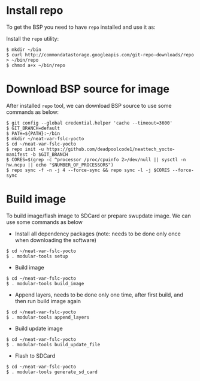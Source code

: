 # Install repo 

To get the BSP you need to have `repo` installed and use it as:

Install the `repo` utility:

```
$ mkdir ~/bin
$ curl http://commondatastorage.googleapis.com/git-repo-downloads/repo > ~/bin/repo
$ chmod a+x ~/bin/repo
```

# Download BSP source for image

After installed `repo` tool, we can download BSP source to use some commands as below:

```
$ git config --global credential.helper 'cache --timeout=3600'
$ GIT_BRANCH=default
$ PATH=${PATH}:~/bin
$ mkdir ~/neat-var-fslc-yocto
$ cd ~/neat-var-fslc-yocto
$ repo init -u https://github.com/deadpoolcode1/neattech_yocto-manifest -b $GIT_BRANCH
$ CORES=$(grep -c ^processor /proc/cpuinfo 2>/dev/null || sysctl -n hw.ncpu || echo "$NUMBER_OF_PROCESSORS")
$ repo sync -f -n -j 4 --force-sync && repo sync -l -j $CORES --force-sync
```

# Build image

To build image/flash image to SDCard or prepare swupdate image. We can use some commands as below  

- Install all dependency packages (note: needs to be done only once when downloading the software)

```
$ cd ~/neat-var-fslc-yocto
$ . modular-tools setup
```

- Build image 

```
$ cd ~/neat-var-fslc-yocto
$ . modular-tools build_image
```

- Append layers, needs to be done only one time, after first build, and then run build image again

```
$ cd ~/neat-var-fslc-yocto
$ . modular-tools append_layers
```

- Build update image 

```
$ cd ~/neat-var-fslc-yocto
$ . modular-tools build_update_file
```

- Flash to SDCard

```
$ cd ~/neat-var-fslc-yocto
$ . modular-tools generate_sd_card
```
